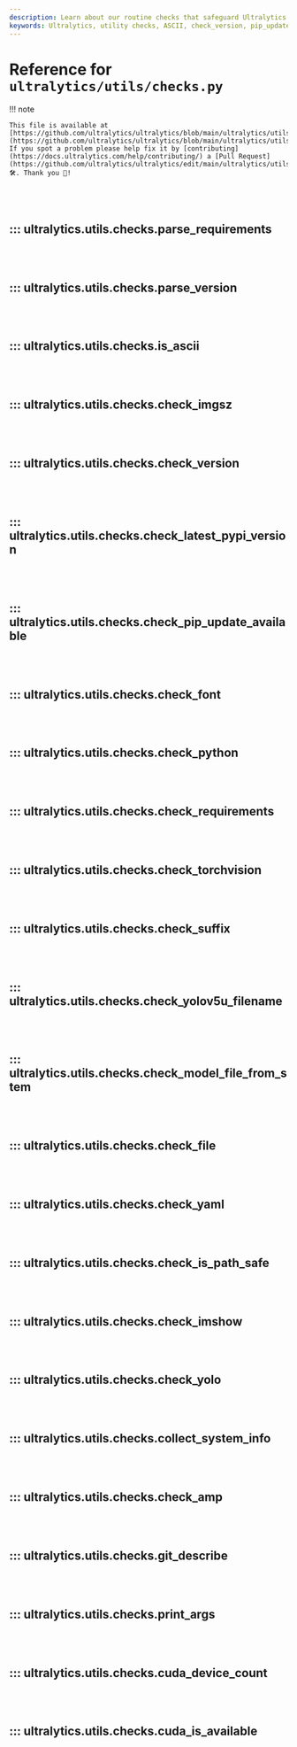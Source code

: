 ```yaml
---
description: Learn about our routine checks that safeguard Ultralytics operations including ASCII, font, YOLO file, YAML, Python and torchvision checks.
keywords: Ultralytics, utility checks, ASCII, check_version, pip_update, check_python, check_torchvision, check_yaml, YOLO filename
---
```


# Reference for `ultralytics/utils/checks.py`

!!! note

    This file is available at [https://github.com/ultralytics/ultralytics/blob/main/ultralytics/utils/checks.py](https://github.com/ultralytics/ultralytics/blob/main/ultralytics/utils/checks.py). If you spot a problem please help fix it by [contributing](https://docs.ultralytics.com/help/contributing/) a [Pull Request](https://github.com/ultralytics/ultralytics/edit/main/ultralytics/utils/checks.py) 🛠️. Thank you 🙏!

<br><br>

## ::: ultralytics.utils.checks.parse_requirements

<br><br>

## ::: ultralytics.utils.checks.parse_version

<br><br>

## ::: ultralytics.utils.checks.is_ascii

<br><br>

## ::: ultralytics.utils.checks.check_imgsz

<br><br>

## ::: ultralytics.utils.checks.check_version

<br><br>

## ::: ultralytics.utils.checks.check_latest_pypi_version

<br><br>

## ::: ultralytics.utils.checks.check_pip_update_available

<br><br>

## ::: ultralytics.utils.checks.check_font

<br><br>

## ::: ultralytics.utils.checks.check_python

<br><br>

## ::: ultralytics.utils.checks.check_requirements

<br><br>

## ::: ultralytics.utils.checks.check_torchvision

<br><br>

## ::: ultralytics.utils.checks.check_suffix

<br><br>

## ::: ultralytics.utils.checks.check_yolov5u_filename

<br><br>

## ::: ultralytics.utils.checks.check_model_file_from_stem

<br><br>

## ::: ultralytics.utils.checks.check_file

<br><br>

## ::: ultralytics.utils.checks.check_yaml

<br><br>

## ::: ultralytics.utils.checks.check_is_path_safe

<br><br>

## ::: ultralytics.utils.checks.check_imshow

<br><br>

## ::: ultralytics.utils.checks.check_yolo

<br><br>

## ::: ultralytics.utils.checks.collect_system_info

<br><br>

## ::: ultralytics.utils.checks.check_amp

<br><br>

## ::: ultralytics.utils.checks.git_describe

<br><br>

## ::: ultralytics.utils.checks.print_args

<br><br>

## ::: ultralytics.utils.checks.cuda_device_count

<br><br>

## ::: ultralytics.utils.checks.cuda_is_available

<br><br>

